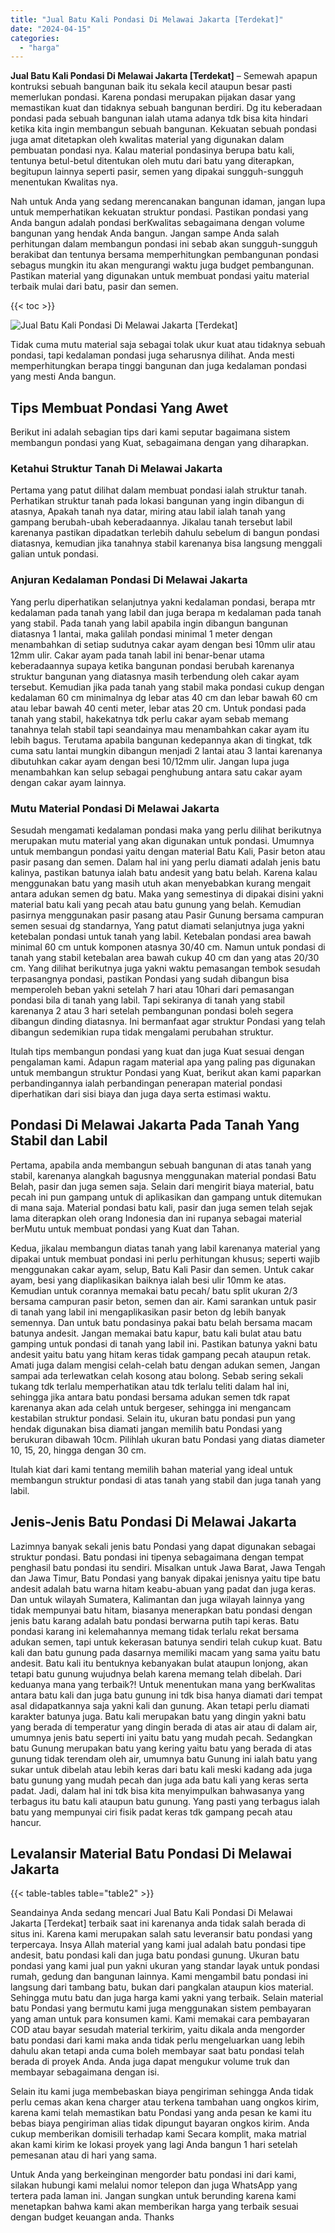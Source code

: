 ```yaml
---
title: "Jual Batu Kali Pondasi Di Melawai Jakarta [Terdekat]"
date: "2024-04-15"
categories: 
  - "harga"
---
```


**Jual Batu Kali Pondasi Di Melawai Jakarta \[Terdekat\]** – Semewah apapun kontruksi sebuah bangunan baik itu sekala kecil ataupun besar pasti memerlukan pondasi. Karena pondasi merupakan pijakan dasar yang memastikan kuat dan tidaknya sebuah bangunan berdiri. Dg itu keberadaan pondasi pada sebuah bangunan ialah utama adanya tdk bisa kita hindari ketika kita ingin membangun sebuah bangunan. Kekuatan sebuah pondasi juga amat ditetapkan oleh kwalitas material yang digunakan dalam pembuatan pondasi nya. Kalau material pondasinya berupa batu kali, tentunya betul-betul ditentukan oleh mutu dari batu yang diterapkan, begitupun lainnya seperti pasir, semen yang dipakai sungguh-sungguh menentukan Kwalitas nya.

Nah untuk Anda yang sedang merencanakan bangunan idaman, jangan lupa untuk memperhatikan kekuatan struktur pondasi. Pastikan pondasi yang Anda bangun adalah pondasi berKwalitas sebagaimana dengan volume bangunan yang hendak Anda bangun. Jangan sampe Anda salah perhitungan dalam membangun pondasi ini sebab akan sungguh-sungguh berakibat dan tentunya bersama memperhitungkan pembangunan pondasi sebagus mungkin itu akan mengurangi waktu juga budget pembangunan. Pastikan material yang digunakan untuk membuat pondasi yaitu material terbaik mulai dari batu, pasir dan semen.

{{< toc >}}

![Jual Batu Kali Pondasi Di Melawai Jakarta [Terdekat]](/images/jual-batu-kali-23.png)

Tidak cuma mutu material saja sebagai tolak ukur kuat atau tidaknya sebuah pondasi, tapi kedalaman pondasi juga seharusnya dilihat. Anda mesti memperhitungkan berapa tinggi bangunan dan juga kedalaman pondasi yang mesti Anda bangun.

## Tips Membuat Pondasi Yang Awet

Berikut ini adalah sebagian tips dari kami seputar bagaimana sistem membangun pondasi yang Kuat, sebagaimana dengan yang diharapkan.

### Ketahui Struktur Tanah Di Melawai Jakarta

Pertama yang patut dilihat dalam membuat pondasi ialah struktur tanah. Perhatikan struktur tanah pada lokasi bangunan yang ingin dibangun di atasnya, Apakah tanah nya datar, miring atau labil ialah tanah yang gampang berubah-ubah keberadaannya. Jikalau tanah tersebut labil karenanya pastikan dipadatkan terlebih dahulu sebelum di bangun pondasi diatasnya, kemudian jika tanahnya stabil karenanya bisa langsung menggali galian untuk pondasi.

### Anjuran Kedalaman Pondasi Di Melawai Jakarta

Yang perlu diperhatikan selanjutnya yakni kedalaman pondasi, berapa mtr kedalaman pada tanah yang labil dan juga berapa m kedalaman pada tanah yang stabil. Pada tanah yang labil apabila ingin dibangun bangunan diatasnya 1 lantai, maka galilah pondasi minimal 1 meter dengan menambahkan di setiap sudutnya cakar ayam dengan besi 10mm ulir atau 12mm ulir. Cakar ayam pada tanah labil ini benar-benar utama keberadaannya supaya ketika bangunan pondasi berubah karenanya struktur bangunan yang diatasnya masih terbendung oleh cakar ayam tersebut. Kemudian jika pada tanah yang stabil maka pondasi cukup dengan kedalaman 60 cm minimalnya dg lebar atas 40 cm dan lebar bawah 60 cm atau lebar bawah 40 centi meter, lebar atas 20 cm. Untuk pondasi pada tanah yang stabil, hakekatnya tdk perlu cakar ayam sebab memang tanahnya telah stabil tapi seandainya mau menambahkan cakar ayam itu lebih bagus. Terutama apabila bangunan kedepannya akan di tingkat, tdk cuma satu lantai mungkin dibangun menjadi 2 lantai atau 3 lantai karenanya dibutuhkan cakar ayam dengan besi 10/12mm ulir. Jangan lupa juga menambahkan kan selup sebagai penghubung antara satu cakar ayam dengan cakar ayam lainnya.

### Mutu Material Pondasi Di Melawai Jakarta

Sesudah mengamati kedalaman pondasi maka yang perlu dilihat berikutnya merupakan mutu material yang akan digunakan untuk pondasi. Umumnya untuk membangun pondasi yaitu dengan material Batu Kali, Pasir beton atau pasir pasang dan semen. Dalam hal ini yang perlu diamati adalah jenis batu kalinya, pastikan batunya ialah batu andesit yang batu belah. Karena kalau menggunakan batu yang masih utuh akan menyebabkan kurang mengait antara adukan semen dg batu. Maka yang semestinya di dipakai disini yakni material batu kali yang pecah atau batu gunung yang belah. Kemudian pasirnya menggunakan pasir pasang atau Pasir Gunung bersama campuran semen sesuai dg standarnya, Yang patut diamati selanjutnya juga yakni ketebalan pondasi untuk tanah yang labil. Ketebalan pondasi area bawah minimal 60 cm untuk komponen atasnya 30/40 cm. Namun untuk pondasi di tanah yang stabil ketebalan area bawah cukup 40 cm dan yang atas 20/30 cm. Yang dilihat berikutnya juga yakni waktu pemasangan tembok sesudah terpasangnya pondasi, pastikan Pondasi yang sudah dibangun bisa memperoleh beban yakni setelah 7 hari atau 10hari dari pemasangan pondasi bila di tanah yang labil. Tapi sekiranya di tanah yang stabil karenanya 2 atau 3 hari setelah pembangunan pondasi boleh segera dibangun dinding diatasnya. Ini bermanfaat agar struktur Pondasi yang telah dibangun sedemikian rupa tidak mengalami perubahan struktur.

Itulah tips membangun pondasi yang kuat dan juga Kuat sesuai dengan pengalaman kami. Adapun ragam material apa yang paling pas digunakan untuk membangun struktur Pondasi yang Kuat, berikut akan kami paparkan perbandingannya ialah perbandingan penerapan material pondasi diperhatikan dari sisi biaya dan juga daya serta estimasi waktu.

## Pondasi Di Melawai Jakarta Pada Tanah Yang Stabil dan Labil

Pertama, apabila anda membangun sebuah bangunan di atas tanah yang stabil, karenanya alangkah bagusnya menggunakan material pondasi Batu Belah, pasir dan juga semen saja. Selain dari mengirit biaya material, batu pecah ini pun gampang untuk di aplikasikan dan gampang untuk ditemukan di mana saja. Material pondasi batu kali, pasir dan juga semen telah sejak lama diterapkan oleh orang Indonesia dan ini rupanya sebagai material berMutu untuk membuat pondasi yang Kuat dan Tahan.

Kedua, jikalau membangun diatas tanah yang labil karenanya material yang dipakai untuk membuat pondasi ini perlu perhitungan khusus; seperti wajib menggunakan cakar ayam, selup, Batu Kali Pasir dan semen. Untuk cakar ayam, besi yang diaplikasikan baiknya ialah besi ulir 10mm ke atas. Kemudian untuk corannya memakai batu pecah/ batu split ukuran 2/3 bersama campuran pasir beton, semen dan air. Kami sarankan untuk pasir di tanah yang labil ini mengaplikasikan pasir beton dg lebih banyak semennya. Dan untuk batu pondasinya pakai batu belah bersama macam batunya andesit. Jangan memakai batu kapur, batu kali bulat atau batu gamping untuk pondasi di tanah yang labil ini. Pastikan batunya yakni batu andesit yaitu batu yang hitam keras tidak gampang pecah ataupun retak. Amati juga dalam mengisi celah-celah batu dengan adukan semen, Jangan sampai ada terlewatkan celah kosong atau bolong. Sebab sering sekali tukang tdk terlalu memperhatikan atau tdk terlalu teliti dalam hal ini, sehingga jika antara batu pondasi bersama adukan semen tdk rapat karenanya akan ada celah untuk bergeser, sehingga ini mengancam kestabilan struktur pondasi. Selain itu, ukuran batu pondasi pun yang hendak digunakan bisa diamati jangan memilih batu Pondasi yang berukuran dibawah 10cm. Pilihlah ukuran batu Pondasi yang diatas diameter 10, 15, 20, hingga dengan 30 cm.

Itulah kiat dari kami tentang memilih bahan material yang ideal untuk membangun struktur pondasi di atas tanah yang stabil dan juga tanah yang labil.

## Jenis-Jenis Batu Pondasi Di Melawai Jakarta

Lazimnya banyak sekali jenis batu Pondasi yang dapat digunakan sebagai struktur pondasi. Batu pondasi ini tipenya sebagaimana dengan tempat penghasil batu pondasi itu sendiri. Misalkan untuk Jawa Barat, Jawa Tengah dan Jawa Timur, Batu Pondasi yang banyak dipakai jenisnya yaitu tipe batu andesit adalah batu warna hitam keabu-abuan yang padat dan juga keras. Dan untuk wilayah Sumatera, Kalimantan dan juga wilayah lainnya yang tidak mempunyai batu hitam, biasanya menerapkan batu pondasi dengan jenis batu karang adalah batu pondasi berwarna putih tapi keras. Batu pondasi karang ini kelemahannya memang tidak terlalu rekat bersama adukan semen, tapi untuk kekerasan batunya sendiri telah cukup kuat. Batu kali dan batu gunung pada dasarnya memiliki macam yang sama yaitu batu andesit. Batu kali itu bentuknya kebanyakan bulat ataupun lonjong, akan tetapi batu gunung wujudnya belah karena memang telah dibelah. Dari keduanya mana yang terbaik?! Untuk menentukan mana yang berKwalitas antara batu kali dan juga batu gunung ini tdk bisa hanya diamati dari tempat asal didapatkannya saja yakni kali dan gunung. Akan tetapi perlu diamati karakter batunya juga. Batu kali merupakan batu yang dingin yakni batu yang berada di temperatur yang dingin berada di atas air atau di dalam air, umumnya jenis batu seperti ini yaitu batu yang mudah pecah. Sedangkan batu Gunung merupakan batu yang kering yaitu batu yang berada di atas gunung tidak terendam oleh air, umumnya batu Gunung ini ialah batu yang sukar untuk dibelah atau lebih keras dari batu kali meski kadang ada juga batu gunung yang mudah pecah dan juga ada batu kali yang keras serta padat. Jadi, dalam hal ini tdk bisa kita menyimpulkan bahwasanya yang terbagus itu batu kali ataupun batu gunung. Yang pasti yang terbagus ialah batu yang mempunyai ciri fisik padat keras tdk gampang pecah atau hancur.

## Levalansir Material Batu Pondasi Di Melawai Jakarta

{{< table-tables table="table2" >}}

Seandainya Anda sedang mencari Jual Batu Kali Pondasi Di Melawai Jakarta \[Terdekat\] terbaik saat ini karenanya anda tidak salah berada di situs ini. Karena kami merupakan salah satu leveransir batu pondasi yang terpercaya. Insya Allah material yang kami jual adalah batu pondasi tipe andesit, batu pondasi kali dan juga batu pondasi gunung. Ukuran batu pondasi yang kami jual pun yakni ukuran yang standar layak untuk pondasi rumah, gedung dan bangunan lainnya. Kami mengambil batu pondasi ini langsung dari tambang batu, bukan dari pangkalan ataupun kios material. Sehingga mutu batu dan juga harga kami yakni yang terbaik. Selain material batu Pondasi yang bermutu kami juga menggunakan sistem pembayaran yang aman untuk para konsumen kami. Kami memakai cara pembayaran COD atau bayar sesudah material terkirim, yaitu dikala anda mengorder batu pondasi dari kami maka anda tidak perlu mengeluarkan uang lebih dahulu akan tetapi anda cuma boleh membayar saat batu pondasi telah berada di proyek Anda. Anda juga dapat mengukur volume truk dan membayar sebagaimana dengan isi.

Selain itu kami juga membebaskan biaya pengiriman sehingga Anda tidak perlu cemas akan kena charger atau terkena tambahan uang ongkos kirim, karena kami telah memastikan batu Pondasi yang anda pesan ke kami itu bebas biaya pengiriman alias tidak dipungut bayaran ongkos kirim. Anda cukup memberikan domisili terhadap kami Secara komplit, maka matrial akan kami kirim ke lokasi proyek yang lagi Anda bangun 1 hari setelah pemesanan atau di hari yang sama.

Untuk Anda yang berkeinginan mengorder batu pondasi ini dari kami, silakan hubungi kami melalui nomor telepon dan juga WhatsApp yang tertera pada laman ini. Jangan sungkan untuk berunding karena kami menetapkan bahwa kami akan memberikan harga yang terbaik sesuai dengan budget keuangan anda. Thanks
